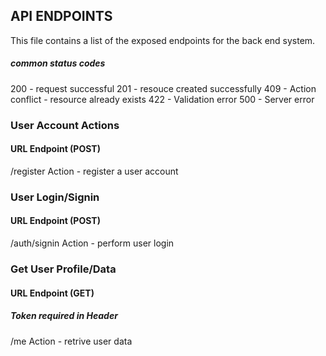 ## API ENDPOINTS

This file contains a list of the exposed endpoints for the back end system.

##### common status codes
200 - request successful
201 - resouce created successfully
409 - Action conflict - resource already exists
422 - Validation error
500 - Server error

### User Account Actions
#### URL Endpoint (POST)
/register
Action - register a user account

### User Login/Signin
#### URL Endpoint (POST)
/auth/signin
Action - perform user login

### Get User Profile/Data
#### URL Endpoint (GET)
##### Token required in Header
/me
Action - retrive user data